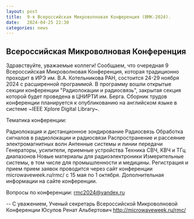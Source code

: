 ```yaml
---
layout: post
title:  9-я Всероссийская Микроволновая Конференция (ВМК-2024).
date:   2024-04-25 22:30
categories: news
---
```


## Всероссийская Микроволновая Конференция

Здравствуйте, уважаемые коллеги!
Сообщаем, что очередная 9 Всероссийская Микроволновая Конференция, которая традиционно проходит в ИРЭ им. В.А. Котельникова РАН, состоится 24-29 ноября 2024 с расширенной программой.  В программу вошли открытые секции  конференции "Радиолокации и радиосвязь", закрытая секция которой будет проведена в ЦНИРТИ им. Берга. Сборник трудов конференции планируется к опубликованию на английском языке в системе ~IEEE Xplore Digital Library~.  

Тематика конференции:

Радиолокация и дистанционное зондирование
Радиосвязь
Обработка сигналов в радиолокации и радиосвязи
Распространение и рассеяние электромагнитных волн
Антенные системы и линии передачи
Генераторы, усилители, приемные устройства
Техника СВЧ, КВЧ и ТГц диапазонов
Новые материалы для радиоэлектроники
Измерительные системы, в том числе для промышленности и медицины.
Регистрация и прием прием заявок проводится через сайт конференции microwaveweek.ru/rmc/ c 15 мая по 1 октября. Дополнительная  информации на сайте конференции.

Вопросы по конференции: rmc2024@yandex.ru

 
-- 
С уважением,
Ученый секретарь
Всероссийской Микроволновой Конференции
Юсупов Ренат Альбертович
http://microwaveweek.ru/rmc/ 
